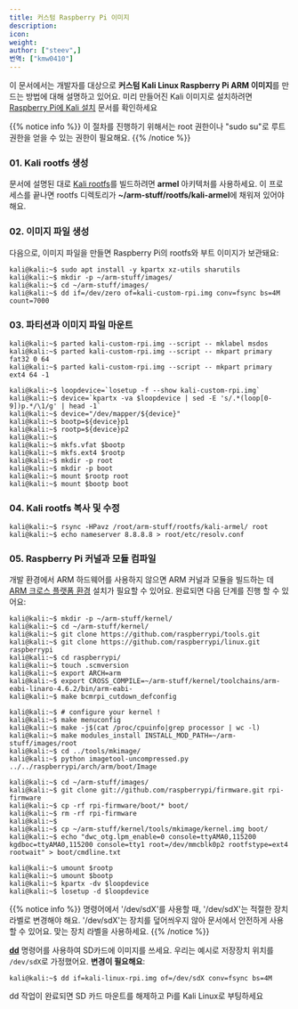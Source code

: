```yaml
---
title: 커스텀 Raspberry Pi 이미지
description:
icon:
weight:
author: ["steev",]
번역: ["kmw0410"]
---
```


이 문서에서는 개발자를 대상으로 **커스텀 Kali Linux Raspberry Pi ARM 이미지**를 만드는 방법에 대해 설명하고 있어요. 미리 만들어진 Kali 이미지로 설치하려면 [Raspberry Pi에 Kali 설치](/docs/arm/raspberry-pi/) 문서를 확인하세요

{{% notice info %}}
이 절차를 진행하기 위해서는 root 권한이나 "sudo su"로 루트 권한을 얻을 수 있는 권한이 필요해요.
{{% /notice %}}

### 01. Kali rootfs 생성

문서에 설명된 대로 [Kali rootfs](/docs/development/kali-linux-arm-chroot/)를 빌드하려면 **armel** 아키텍처를 사용하세요. 이 프로세스를 끝나면 rootfs 디렉토리가 **~/arm-stuff/rootfs/kali-armel**에 채워져 있어야 해요.

### 02. 이미지 파일 생성

다음으로, 이미지 파일을 만들면 Raspberry Pi의 rootfs와 부트 이미지가 보관돼요:

```console
kali@kali:~$ sudo apt install -y kpartx xz-utils sharutils
kali@kali:~$ mkdir -p ~/arm-stuff/images/
kali@kali:~$ cd ~/arm-stuff/images/
kali@kali:~$ dd if=/dev/zero of=kali-custom-rpi.img conv=fsync bs=4M count=7000
```

### 03. 파티션과 이미지 파일 마운트

```console
kali@kali:~$ parted kali-custom-rpi.img --script -- mklabel msdos
kali@kali:~$ parted kali-custom-rpi.img --script -- mkpart primary fat32 0 64
kali@kali:~$ parted kali-custom-rpi.img --script -- mkpart primary ext4 64 -1
```

```console
kali@kali:~$ loopdevice=`losetup -f --show kali-custom-rpi.img`
kali@kali:~$ device=`kpartx -va $loopdevice | sed -E 's/.*(loop[0-9])p.*/\1/g' | head -1`
kali@kali:~$ device="/dev/mapper/${device}"
kali@kali:~$ bootp=${device}p1
kali@kali:~$ rootp=${device}p2
kali@kali:~$
kali@kali:~$ mkfs.vfat $bootp
kali@kali:~$ mkfs.ext4 $rootp
kali@kali:~$ mkdir -p root
kali@kali:~$ mkdir -p boot
kali@kali:~$ mount $rootp root
kali@kali:~$ mount $bootp boot
```

### 04. Kali rootfs 복사 및 수정

```console
kali@kali:~$ rsync -HPavz /root/arm-stuff/rootfs/kali-armel/ root
kali@kali:~$ echo nameserver 8.8.8.8 > root/etc/resolv.conf
```

### 05. Raspberry Pi 커널과 모듈 컴파일

개발 환경에서 ARM 하드웨어를 사용하지 않으면 ARM 커널과 모듈을 빌드하는 데 [ARM 크로스 플랫폼 환경](/docs/development/arm-cross-compilation-environment/) 설치가 필요할 수 있어요. 완료되면 다음 단계를 진행 할 수 있어요:

```console
kali@kali:~$ mkdir -p ~/arm-stuff/kernel/
kali@kali:~$ cd ~/arm-stuff/kernel/
kali@kali:~$ git clone https://github.com/raspberrypi/tools.git
kali@kali:~$ git clone https://github.com/raspberrypi/linux.git raspberrypi
kali@kali:~$ cd raspberrypi/
kali@kali:~$ touch .scmversion
kali@kali:~$ export ARCH=arm
kali@kali:~$ export CROSS_COMPILE=~/arm-stuff/kernel/toolchains/arm-eabi-linaro-4.6.2/bin/arm-eabi-
kali@kali:~$ make bcmrpi_cutdown_defconfig

kali@kali:~$ # configure your kernel !
kali@kali:~$ make menuconfig
kali@kali:~$ make -j$(cat /proc/cpuinfo|grep processor | wc -l)
kali@kali:~$ make modules_install INSTALL_MOD_PATH=~/arm-stuff/images/root
kali@kali:~$ cd ../tools/mkimage/
kali@kali:~$ python imagetool-uncompressed.py ../../raspberrypi/arch/arm/boot/Image
```

```console
kali@kali:~$ cd ~/arm-stuff/images/
kali@kali:~$ git clone git://github.com/raspberrypi/firmware.git rpi-firmware
kali@kali:~$ cp -rf rpi-firmware/boot/* boot/
kali@kali:~$ rm -rf rpi-firmware
kali@kali:~$
kali@kali:~$ cp ~/arm-stuff/kernel/tools/mkimage/kernel.img boot/
kali@kali:~$ echo "dwc_otg.lpm_enable=0 console=ttyAMA0,115200 kgdboc=ttyAMA0,115200 console=tty1 root=/dev/mmcblk0p2 rootfstype=ext4 rootwait" > boot/cmdline.txt
```

```console
kali@kali:~$ umount $rootp
kali@kali:~$ umount $bootp
kali@kali:~$ kpartx -dv $loopdevice
kali@kali:~$ losetup -d $loopdevice
```

{{% notice info %}}
명령어에서 '/dev/sdX'를 사용할 때, '/dev/sdX'는 적절한 장치 라벨로 변경해야 해요. '/dev/sdX'는 장치를 덮어씌우지 않아 문서에서 안전하게 사용할 수 있어요. 맞는 장치 라벨을 사용하세요.
{{% /notice %}}

**[dd](https://manpages.debian.org/testing/coreutils/dd.1.en.html)** 명령어를 사용하여 SD카드에 이미지를 쓰세요. 우리는 예시로 저장장치 위치를 `/dev/sdX`로 가정했어요. **변경이 필요해요**:

```console
kali@kali:~$ dd if=kali-linux-rpi.img of=/dev/sdX conv=fsync bs=4M
```

dd 작업이 완료되면 SD 카드 마운트를 해제하고 Pi를 Kali Linux로 부팅하세요
